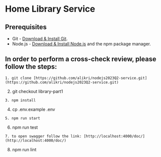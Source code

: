 # Home Library Service

## Prerequisites

- Git - [Download & Install Git](https://git-scm.com/downloads).
- Node.js - [Download & Install Node.js](https://nodejs.org/en/download/) and the npm package manager.

## In order to perform a cross-check review, please follow the steps:

```
1. git clone [https://github.com/alikri/nodejs2023Q2-service.git](https://github.com/alikri/nodejs2023Q2-service.git)
```
2. git checkout library-part1
```
3. npm install
```
4. cp .env.example .env
```
5. npm run start
```
6. npm run test
```
7. to open swagger follow the link: [http://localhost:4000/doc/](http://localhost:4000/doc/)
```
8. npm run lint
